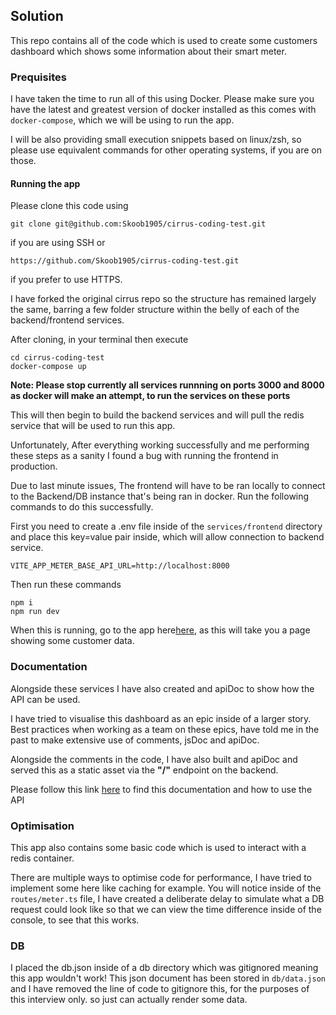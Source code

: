 ## Solution

This repo contains all of the code which is used to create some customers dashboard which shows some information about their smart meter.

### Prequisites

I have taken the time to run all of this using Docker. Please make sure you have the latest and greatest version of docker installed as this comes with `docker-compose`, which we will be using to run the app.

I will be also providing small execution snippets based on linux/zsh, so please use equivalent commands for other operating systems, if you are on those.

#### Running the app

Please clone this code using

```
git clone git@github.com:Skoob1905/cirrus-coding-test.git
```

if you are using SSH or

```
https://github.com/Skoob1905/cirrus-coding-test.git
```

if you prefer to use HTTPS.

I have forked the original cirrus repo so the structure has remained largely the same, barring a few folder structure within the belly of each of the backend/frontend services.

After cloning, in your terminal then execute

```
cd cirrus-coding-test
docker-compose up
```

**Note: Please stop currently all services runnning on ports 3000 and 8000 as docker will make an attempt, to run the services on these ports**

This will then begin to build the backend services and will pull the redis service that will be used to run this app.

Unfortunately, After everything working successfully and me performing these steps as a sanity I found a bug with running the frontend in production.

Due to last minute issues, The frontend will have to be ran locally to connect to the Backend/DB instance that's being ran in docker. Run the following commands to do this successfully.

First you need to create a .env file inside of the `services/frontend` directory and place this key=value pair inside, which will allow connection to backend service.

```
VITE_APP_METER_BASE_API_URL=http://localhost:8000
```

Then run these commands

```
npm i
npm run dev
```

When this is running, go to the app here[here](http://localhost:5173/meter/d0834a3e-3a8c-41c6-aea4-4bad2156ec6c), as this will take you a page showing some customer data.

### Documentation

Alongside these services I have also created and apiDoc to show how the API can be used.

I have tried to visualise this dashboard as an epic inside of a larger story. Best practices when working as a team on these epics, have told me in the past to make extensive use of comments, jsDoc and apiDoc.

Alongside the comments in the code, I have also built and apiDoc and served this as a static asset via the **"/"** endpoint on the backend.

Please follow this link [here](http://localhost:8000) to find this documentation and how to use the API

### Optimisation

This app also contains some basic code which is used to interact with a redis container.

There are multiple ways to optimise code for performance, I have tried to implement some here like caching for example. You will notice inside of the `routes/meter.ts` file, I have created a deliberate delay to simulate what a DB request could look like so that we can view the time difference inside of the console, to see that this works.

### DB

I placed the db.json inside of a db directory which was gitignored meaning this app wouldn't work! This json document has been stored in `db/data.json` and I have removed the line of code to gitignore this, for the purposes of this interview only. so just can actually render some data.

